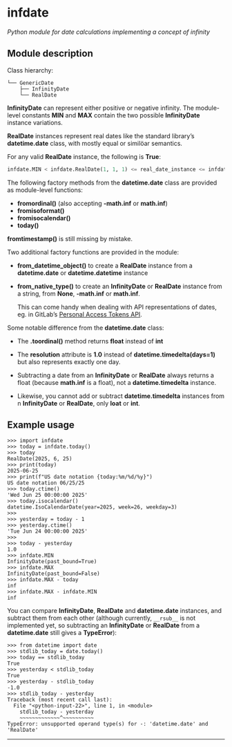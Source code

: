 # infdate

_Python module for date calculations implementing a concept of infinity_

## Module description

Class hierarchy:

    └── GenericDate
        ├── InfinityDate
        └── RealDate



**InfinityDate** can represent either positive or negative infinity.
The module-level constants **MIN** and **MAX** contain the two possible
**InfinityDate** instance variations.

**RealDate** instances represent real dates like the standard library’s
**datetime.date** class, with mostly equal or similöar semantics.

For any valid **RealDate** instance, the following is **True**:

``` python
infdate.MIN < infdate.RealDate(1, 1, 1) <= real_date_instance <= infdate.RealDate(9999, 12, 31) < infdate.MAX
```

The following factory methods from the **datetime.date** class
are provided as module-level functions:

*   **fromordinal()** (also accepting **-math.inf** or **math.inf**)
*   **fromisoformat()**
*   **fromisocalendar()**
*   **today()**

**fromtimestamp()** is still missing by mistake.

Two additional factory functions are provided in the module:

*   **from_datetime_object()** to create a **RealDate** instance from a
    **datetime.date** or **datetime.datetime** instance

*   **from_native_type()** to create an **InfinityDate** or **RealDate**
    instance from a string, from **None**, **-math.inf** or **math.inf**.

    This can come handy when dealing with API representations of dates,
    eg. in GitLab’s [Personal Access Tokens API].

Some notable difference from the **datetime.date** class:

*   The **.toordinal()** method returns **float** instead of **int**

*   The **resolution** attribute is **1.0** instead of **datetime.timedelta(days=1)**
    but also represents exactly one day.

*   Subtracting a date from an **InfinityDate** or **RealDate** always returns a float
    (because **math.inf** is a float), not a **datetime.timedelta** instance.

*   Likewise, you cannot add or subtract **datetime.timedelta** instances
    from n **InfinityDate** or **RealDate**, only **loat** or **int**.


## Example usage

``` pycon
>>> import infdate
>>> today = infdate.today()
>>> today
RealDate(2025, 6, 25)
>>> print(today)
2025-06-25
>>> print(f"US date notation {today:%m/%d/%y}")
US date notation 06/25/25
>>> today.ctime()
'Wed Jun 25 00:00:00 2025'
>>> today.isocalendar()
datetime.IsoCalendarDate(year=2025, week=26, weekday=3)
>>>
>>> yesterday = today - 1
>>> yesterday.ctime()
'Tue Jun 24 00:00:00 2025'
>>>
>>> today - yesterday
1.0
>>> infdate.MIN
InfinityDate(past_bound=True)
>>> infdate.MAX
InfinityDate(past_bound=False)
>>> infdate.MAX - today
inf
>>> infdate.MAX - infdate.MIN
inf
```

You can compare **InfinityDate**, **RealDate** and **datetime.date** instances,
and subtract them from each other (although currently, `__rsub__` is not implemented yet,
so subtracting an **InfinityDate** or **RealDate** from a **datetime.date**
still gives a **TypeError**):

    >>> from datetime import date
    >>> stdlib_today = date.today()
    >>> today == stdlib_today
    True
    >>> yesterday < stdlib_today
    True
    >>> yesterday - stdlib_today
    -1.0
    >>> stdlib_today - yesterday
    Traceback (most recent call last):
      File "<python-input-22>", line 1, in <module>
        stdlib_today - yesterday
        ~~~~~~~~~~~~~^~~~~~~~~~~
    TypeError: unsupported operand type(s) for -: 'datetime.date' and 'RealDate'


* * *
[Personal Access Tokens API]: https://docs.gitlab.com/api/personal_access_tokens/